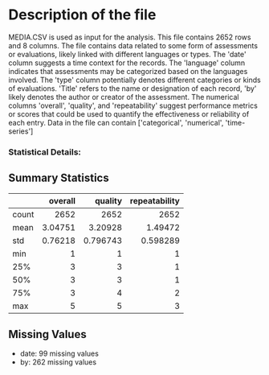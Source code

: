 # Description of the file


MEDIA.CSV is used as input for the analysis. This file contains 2652 rows and 8 columns.
The file contains data related to some form of assessments or evaluations, likely linked with different languages or types. The 'date' column suggests a time context for the records. The 'language' column indicates that assessments may be categorized based on the languages involved. The 'type' column potentially denotes different categories or kinds of evaluations. 'Title' refers to the name or designation of each record, 'by' likely denotes the author or creator of the assessment. The numerical columns 'overall', 'quality', and 'repeatability' suggest performance metrics or scores that could be used to quantify the effectiveness or reliability of each entry.
Data in the file can contain ['categorical', 'numerical', 'time-series']

### Statistical Details:


## Summary Statistics

|       |    overall |     quality |   repeatability |
|:------|-----------:|------------:|----------------:|
| count | 2652       | 2652        |     2652        |
| mean  |    3.04751 |    3.20928  |        1.49472  |
| std   |    0.76218 |    0.796743 |        0.598289 |
| min   |    1       |    1        |        1        |
| 25%   |    3       |    3        |        1        |
| 50%   |    3       |    3        |        1        |
| 75%   |    3       |    4        |        2        |
| max   |    5       |    5        |        3        |

## Missing Values

- date: 99 missing values
- by: 262 missing values
